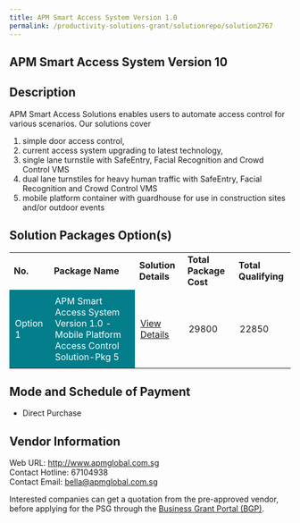 ```yaml
---
title: APM Smart Access System Version 1.0
permalink: /productivity-solutions-grant/solutionrepo/solution2767
---
```


## APM Smart Access System Version 10

## Description

APM Smart Access Solutions enables users to automate access control for various scenarios. Our solutions cover 
1)	simple door access control, 
2)	current access system upgrading to latest technology,  
3)	single lane turnstile with SafeEntry, Facial Recognition and Crowd Control VMS
4)	dual lane turnstiles for heavy human traffic with SafeEntry, Facial Recognition and Crowd Control VMS
5)	mobile platform container with guardhouse for use in construction sites and/or outdoor events

## Solution Packages Option(s)

<table>
<tr>
<td><b>No.</b></td>
<td><b>Package Name</b></td>
<td><b>Solution Details</b></td>
<td><b>Total Package Cost</b></td>
<td><b>Total Qualifying</b></td>
</tr>
<tr>
<td style='padding: 10px; background-color: #037E8A; color: #FFFFFF;'>Option 1</td>
<td style='padding: 10px; background-color: #037E8A; color: #FFFFFF;'>APM Smart Access System Version 1.0 - Mobile Platform Access Control Solution-Pkg 5</td>
<td style='padding: 10px;'><a href='https://www.gobusiness.gov.sg/images/psg/APM_Global_20210292_Desensitised_Annex_3_Part_5.pdf' target='_blank'>View Details</a></td>
<td style='padding: 10px;'>29800</td>
<td style='padding: 10px;'>22850</td>
</tr>
</table>

## Mode and Schedule of Payment

 - Direct Purchase

## Vendor Information

 Web URL: http://www.apmglobal.com.sg <br>Contact Hotline: 67104938 <br>Contact Email: bella@apmglobal.com.sg <br>

Interested companies can get a quotation from the pre-approved vendor, before applying for the PSG through the <a href='https://www.businessgrants.gov.sg/' target='_blank' rel='noopener'>Business Grant Portal (BGP)</a>.

<script src="/jquery/resize-tables.js"></script>
